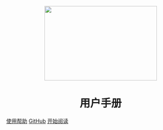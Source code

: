 <p align="center">
<img src="https://img2020.cnblogs.com/blog/992978/202101/992978-20210118214725059-1705326463.png" width="300" height="200" />
</p>
<h1 align="center">用户手册</h1>

[使用帮助](https://www.cnblogs.com/wanghai0666/p/12248429.html)
[GitHub](https://github.com/wanghai0666)
[开始阅读](#docsify-cnblogs)




